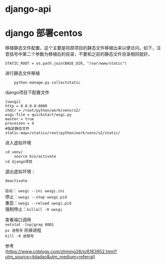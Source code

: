 # django-api
# django 部署centos

移植静态文件配置，这个主要是将原项目的静态文件移植出来以便访问。如下，注意括号中第二个参数为移植后的目录，不要和之前的静态文件目录相同就好。

```STATIC_ROOT = os.path.join(BASE_DIR, "/var/www/static")```  

进行静态文件移植
        
        python manage.py collectstatic

django项目下配置文件

    [uwsgi]
    http = 0.0.0.0:8000
    chdir = /root/python/work/venv/s2/
    wsgi-file = quickstart/wsgi.py
    master = true
    processes = 4   
    #指定静态文件
    static-map=/static=/root/python/work/venv/s2/static/ 


进入虚拟环境

    cd venv/  
        source bin/activate  
    cd django项目


退出虚拟环境：
    
    deactivate

`启动`： `uwsgi --ini uwsgi.ini `  
停止：`uwsgi --stop uwsgi.pid `  
重启：`uwsgi --reload uwsgi.pid `  
强制停止：`killall -9 uwsgi `  

查看端口调用  
        `netstat -lnp|grep 8001`  
        `ps 进程号`
杀掉进程    
         `kill -9 进程号`  
         
参考  
(https://www.cnblogs.com/zhming26/p/6163952.html?utm_source=itdadao&utm_medium=referral)
